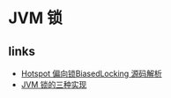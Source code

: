 # JVM 锁

## links

- [Hotspot 偏向锁BiasedLocking 源码解析](https://blog.csdn.net/qq_31865983/article/details/105003612)
- [JVM 锁的三种实现](https://blog.csdn.net/qq_31865983/article/details/105024397)